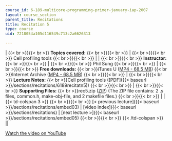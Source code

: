 ```yaml
---
course_id: 6-189-multicore-programming-primer-january-iap-2007
layout: course_section
parent_title: Recitations
title: Recitation 5
type: course
uid: 7218054a105d116549c713c2a6626313

---
```


|  {{< br >}}{{< br >}} **Topics covered:** {{< br >}}{{< br >}}  |  {{< br >}}{{< br >}} Cell profiling tools {{< br >}}{{< br >}}  |
|  {{< br >}}{{< br >}} **Instructor:** {{< br >}}{{< br >}}  |  {{< br >}}{{< br >}} Phil Sung {{< br >}}{{< br >}}  |  {{< br >}}{{< br >}} **Free downloads:**  {{< br >}}iTunes U ([MP4 - 68.5 MB](http://deimos3.apple.com/WebObjects/Core.woa/Browse/mit.edu.2210868377.02210868382.2210612188?i=1468747563))  {{< br >}}Internet Archive ([MP4 - 68.5 MB](http://www.archive.org/download/MIT6.189IAP07/ocw-6.189-iap07-rec05_300k.mp4)) {{< br >}}{{< br >}}  |  {{< br >}}{{< br >}} **Lecture Notes:**  {{< br >}}Cell profiling tools ([PDF]({{< baseurl >}}/sections/recitations/6189recitatn5)) {{< br >}}{{< br >}}  |  {{< br >}}{{< br >}} **Supporting Files:**  {{< br >}}rec5.zip ([ZIP](/coursemedia/6-189-multicore-programming-primer-january-iap-2007/1e860c102aadbab7e450cc9957a60638_rec5.zip)) (The ZIP file contains: 2 .s files, common.h, make-obj-file, and 2 makefile files.) {{< br >}}{{< br >}}  |
| {{< td-colspan 3 >}} {{< br >}}{{< br >}} [< previous lecture]({{< baseurl >}}/sections/recitations/embed03) &#124; [video index]({{< baseurl >}}/sections/recitations) &#124; [next lecture >]({{< baseurl >}}/sections/recitations/embed05) {{< br >}}{{< br >}} {{< /td-colspan >}} ||

[Watch the video on YouTube](http://www.youtube.com/v/gIuL_WdfH74&showsearch=0&fs=1&showinfo=0)